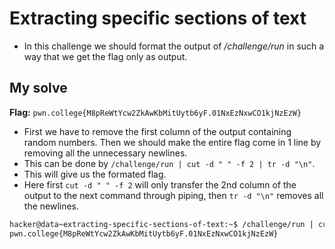 # Extracting specific sections of text
- In this challenge we should format the output of */challenge/run* in such a way that we get the flag only as output.

## My solve
**Flag:** `pwn.college{M8pReWtYcw2ZkAwKbMitUytb6yF.01NxEzNxwCO1kjNzEzW}`

- First we have to remove the first column of the output containing random numbers. Then we should make the entire flag come in 1 line by removing all the unnecessary newlines.
- This can be done by `/challenge/run | cut -d " " -f 2 | tr -d "\n"`.
- This will give us the formated flag.
- Here first `cut -d " " -f 2` will only transfer the 2nd column of the output to the next command through piping, then `tr -d "\n"` removes all the newlines. 
```bash
hacker@data~extracting-specific-sections-of-text:~$ /challenge/run | cut -d " " -f 2 | tr -d "\n"
pwn.college{M8pReWtYcw2ZkAwKbMitUytb6yF.01NxEzNxwCO1kjNzEzW}
```
